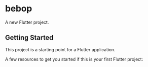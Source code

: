 # bebop

A new Flutter project.

## Getting Started

This project is a starting point for a Flutter application.

A few resources to get you started if this is your first Flutter project:
  
